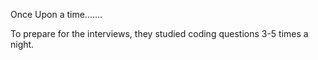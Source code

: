 Once Upon a time.......




To prepare for the interviews, they studied coding questions 3-5 times a night.


